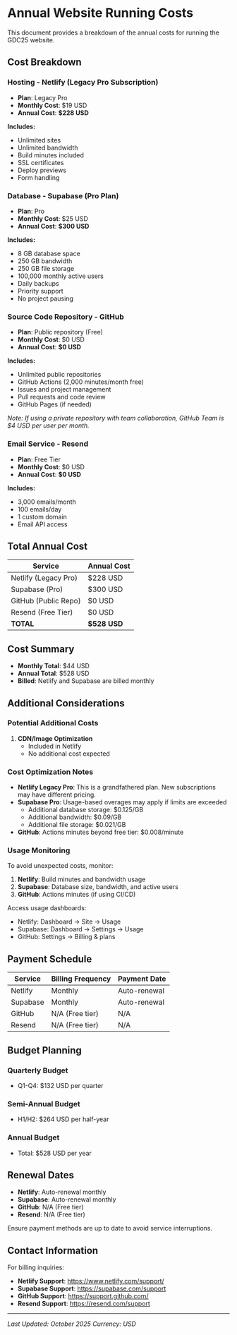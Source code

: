 # Annual Website Running Costs

This document provides a breakdown of the annual costs for running the GDC25 website.

## Cost Breakdown

### Hosting - Netlify (Legacy Pro Subscription)

- **Plan**: Legacy Pro
- **Monthly Cost**: $19 USD
- **Annual Cost**: **$228 USD**

**Includes:**
- Unlimited sites
- Unlimited bandwidth
- Build minutes included
- SSL certificates
- Deploy previews
- Form handling

### Database - Supabase (Pro Plan)

- **Plan**: Pro
- **Monthly Cost**: $25 USD
- **Annual Cost**: **$300 USD**

**Includes:**
- 8 GB database space
- 250 GB bandwidth
- 250 GB file storage
- 100,000 monthly active users
- Daily backups
- Priority support
- No project pausing

### Source Code Repository - GitHub

- **Plan**: Public repository (Free)
- **Monthly Cost**: $0 USD
- **Annual Cost**: **$0 USD**

**Includes:**
- Unlimited public repositories
- GitHub Actions (2,000 minutes/month free)
- Issues and project management
- Pull requests and code review
- GitHub Pages (if needed)

*Note: If using a private repository with team collaboration, GitHub Team is $4 USD per user per month.*

### Email Service - Resend

- **Plan**: Free Tier
- **Monthly Cost**: $0 USD
- **Annual Cost**: **$0 USD**

**Includes:**
- 3,000 emails/month
- 100 emails/day
- 1 custom domain
- Email API access

## Total Annual Cost

| Service | Annual Cost |
|---------|-------------|
| Netlify (Legacy Pro) | $228 USD |
| Supabase (Pro) | $300 USD |
| GitHub (Public Repo) | $0 USD |
| Resend (Free Tier) | $0 USD |
| **TOTAL** | **$528 USD** |

## Cost Summary

- **Monthly Total**: $44 USD
- **Annual Total**: $528 USD
- **Billed**: Netlify and Supabase are billed monthly

## Additional Considerations

### Potential Additional Costs

1. **CDN/Image Optimization**
   - Included in Netlify
   - No additional cost expected

### Cost Optimization Notes

- **Netlify Legacy Pro**: This is a grandfathered plan. New subscriptions may have different pricing.
- **Supabase Pro**: Usage-based overages may apply if limits are exceeded
  - Additional database storage: $0.125/GB
  - Additional bandwidth: $0.09/GB
  - Additional file storage: $0.021/GB
- **GitHub**: Actions minutes beyond free tier: $0.008/minute

### Usage Monitoring

To avoid unexpected costs, monitor:

1. **Netlify**: Build minutes and bandwidth usage
2. **Supabase**: Database size, bandwidth, and active users
3. **GitHub**: Actions minutes (if using CI/CD)

Access usage dashboards:
- Netlify: Dashboard → Site → Usage
- Supabase: Dashboard → Settings → Usage
- GitHub: Settings → Billing & plans

## Payment Schedule

| Service | Billing Frequency | Payment Date |
|---------|-------------------|--------------|
| Netlify | Monthly | Auto-renewal |
| Supabase | Monthly | Auto-renewal |
| GitHub | N/A (Free tier) | N/A |
| Resend | N/A (Free tier) | N/A |

## Budget Planning

### Quarterly Budget
- Q1-Q4: $132 USD per quarter

### Semi-Annual Budget
- H1/H2: $264 USD per half-year

### Annual Budget
- Total: $528 USD per year

## Renewal Dates

- **Netlify**: Auto-renewal monthly
- **Supabase**: Auto-renewal monthly
- **GitHub**: N/A (Free tier)
- **Resend**: N/A (Free tier)

Ensure payment methods are up to date to avoid service interruptions.

## Contact Information

For billing inquiries:
- **Netlify Support**: https://www.netlify.com/support/
- **Supabase Support**: https://supabase.com/support
- **GitHub Support**: https://support.github.com/
- **Resend Support**: https://resend.com/support

---

*Last Updated: October 2025*
*Currency: USD*

